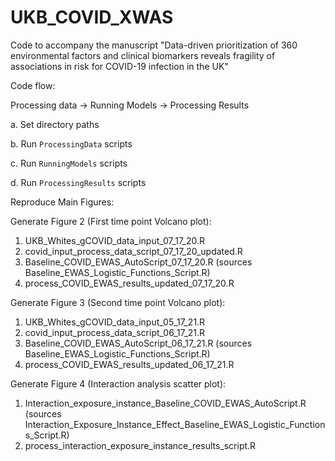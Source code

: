 # UKB_COVID_XWAS
Code to accompany the manuscript "Data-driven prioritization of 360 environmental factors and clinical biomarkers reveals fragility of associations in risk for COVID-19 infection in the UK"


Code flow:

Processing data -> Running Models -> Processing Results


a. Set directory paths

b. Run `ProcessingData` scripts

c. Run `RunningModels` scripts

d. Run `ProcessingResults` scripts

Reproduce Main Figures:

Generate Figure 2 (First time point Volcano plot):

1. UKB_Whites_gCOVID_data_input_07_17_20.R
2. covid_input_process_data_script_07_17_20_updated.R
3. Baseline_COVID_EWAS_AutoScript_07_17_20.R (sources Baseline_EWAS_Logistic_Functions_Script.R)
4. process_COVID_EWAS_results_updated_07_17_20.R

Generate Figure 3 (Second time point Volcano plot):

1. UKB_Whites_gCOVID_data_input_05_17_21.R
2. covid_input_process_data_script_06_17_21.R
3. Baseline_COVID_EWAS_AutoScript_06_17_21.R (sources Baseline_EWAS_Logistic_Functions_Script.R)
4. process_COVID_EWAS_results_updated_06_17_21.R

Generate Figure 4 (Interaction analysis scatter plot):

1. Interaction_exposure_instance_Baseline_COVID_EWAS_AutoScript.R (sources Interaction_Exposure_Instance_Effect_Baseline_EWAS_Logistic_Functions_Script.R)
2. process_interaction_exposure_instance_results_script.R

 




